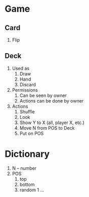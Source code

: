 # Game

## Card

1. Flip

## Deck

1. Used as
    1. Draw
    1. Hand
    1. Discard
1. Permissions
    1. Can be seen by owner
    1. Actions can be done by owner
1. Actions
    1. Shuffle
    1. Look
    1. Show Y to X (all, player X, etc.)
    1. Move N from POS to Deck
    1. Put on POS

# Dictionary

1. N – number
1. POS
    1. top
    1. bottom
    1. random
1 ...